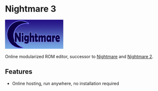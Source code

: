 # Nightmare 3

![Logo](./web/src/logo.png)

Online modularized ROM editor, successor to [Nightmare](https://www.romhacking.net/utilities/1307/) and [Nightmare 2](https://www.romhacking.net/utilities/610/).

## Features

- Online hosting, run anywhere, no installation required

